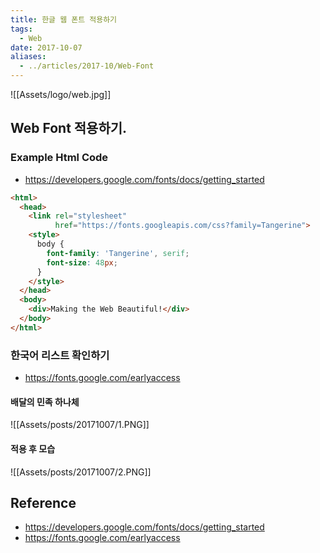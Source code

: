 ```yaml
---
title: 한글 웹 폰트 적용하기
tags:
  - Web
date: 2017-10-07
aliases: 
  - ../articles/2017-10/Web-Font
---
```


![[Assets/logo/web.jpg]]

## Web Font 적용하기.
### Example Html Code
- <https://developers.google.com/fonts/docs/getting_started>

```html
<html>
  <head>
    <link rel="stylesheet"
          href="https://fonts.googleapis.com/css?family=Tangerine">
    <style>
      body {
        font-family: 'Tangerine', serif;
        font-size: 48px;
      }
    </style>
  </head>
  <body>
    <div>Making the Web Beautiful!</div>
  </body>
</html>
```

### 한국어 리스트 확인하기
- <https://fonts.google.com/earlyaccess>

#### 배달의 민족 하나체
![[Assets/posts/20171007/1.PNG]]

#### 적용 후 모습
![[Assets/posts/20171007/2.PNG]]



## Reference
- <https://developers.google.com/fonts/docs/getting_started>
- <https://fonts.google.com/earlyaccess>
